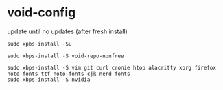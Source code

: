 # void-config

update until no updates (after fresh install)

    sudo xpbs-install -Su
    
    sudo xbps-install -S void-repo-nonfree
    
    sudo xbps-install -S vim git curl cronie htop alacritty xorg firefox noto-fonts-ttf noto-fonts-cjk nerd-fonts 
    sudo xbps-install -S nvidia
